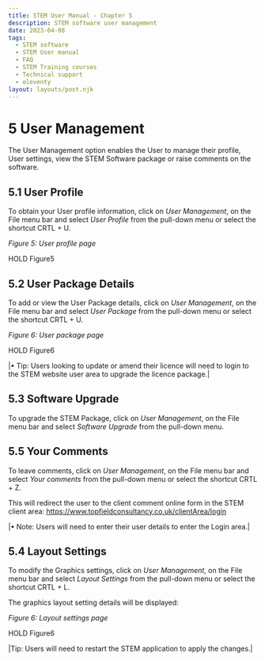 ```yaml
---
title: STEM User Manual - Chapter 5
description: STEM software user management
date: 2023-04-08
tags:
  - STEM software
  - STEM User manual
  - FAQ
  - STEM Training courses
  - Technical support
  - eleventy
layout: layouts/post.njk
---
```



# 5	User Management
The User Management option enables the User to manage their profile, User settings, view the STEM Software package or raise comments on the software.

## 5.1	User Profile
To obtain your User profile information, click on _User Management_, on the File menu bar and select _User Profile_ from the pull-down menu or select the shortcut CRTL + U.

_Figure 5: User profile page_

HOLD Figure5

## 5.2	User Package Details
To add or view the User Package details, click on _User Management_, on the File menu bar and select _User Package_ from the pull-down menu or select the shortcut CRTL + U.

_Figure 6: User package page_

HOLD Figure6


|• Tip: Users looking to update or amend their licence will need to login to the STEM website user area to upgrade the licence package.|

## 5.3	Software Upgrade
To upgrade the STEM Package, click on _User Management_, on the File menu bar and select _Software Upgrade_ from the pull-down menu.


## 5.5	Your Comments
To leave comments, click on _User Management_, on the File menu bar and select _Your comments_ from the pull-down menu or select the shortcut CRTL + Z.

This will redirect the user to the client comment online form in the STEM client area:
https://www.topfieldconsultancy.co.uk/clientArea/login


|• Note: Users will need to enter their user details to enter the Login area.|

## 5.4	Layout Settings
To modify the Graphics settings, click on _User Management_, on the File menu bar and select _Layout Settings_ from the pull-down menu or select the shortcut CRTL + L.

The graphics layout setting details will be displayed:


_Figure 6: Layout settings page_

HOLD Figure6


|Tip: Users will need to restart the STEM application to apply the changes.|

